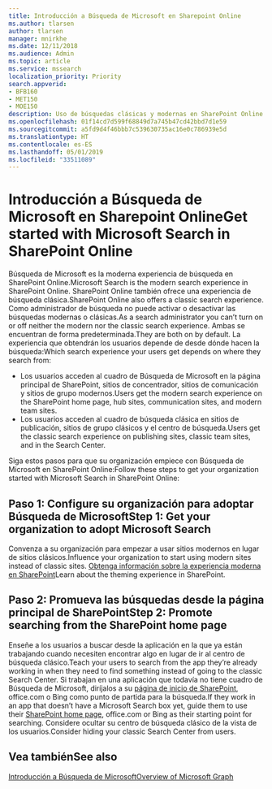 ```yaml
---
title: Introducción a Búsqueda de Microsoft en Sharepoint Online
ms.author: tlarsen
author: tlarsen
manager: mnirkhe
ms.date: 12/11/2018
ms.audience: Admin
ms.topic: article
ms.service: mssearch
localization_priority: Priority
search.appverid:
- BFB160
- MET150
- MOE150
description: Uso de búsquedas clásicas y modernas en SharePoint Online
ms.openlocfilehash: 01f14cd7d599f68849d7a745b47cd42bbd7d1e59
ms.sourcegitcommit: a5fd9d4f46bbb7c539630735ac16e0c786939e5d
ms.translationtype: HT
ms.contentlocale: es-ES
ms.lasthandoff: 05/01/2019
ms.locfileid: "33511089"
---
```

# <a name="get-started-with-microsoft-search-in-sharepoint-online"></a><span data-ttu-id="b565b-103">Introducción a Búsqueda de Microsoft en Sharepoint Online</span><span class="sxs-lookup"><span data-stu-id="b565b-103">Get started with Microsoft Search in SharePoint Online</span></span>

<span data-ttu-id="b565b-104">Búsqueda de Microsoft es la moderna experiencia de búsqueda en SharePoint Online.</span><span class="sxs-lookup"><span data-stu-id="b565b-104">Microsoft Search is the modern search experience in SharePoint Online.</span></span> <span data-ttu-id="b565b-105">SharePoint Online también ofrece una experiencia de búsqueda clásica.</span><span class="sxs-lookup"><span data-stu-id="b565b-105">SharePoint Online also offers a classic search experience.</span></span> <span data-ttu-id="b565b-106">Como administrador de búsqueda no puede activar o desactivar las búsquedas modernas o clásicas.</span><span class="sxs-lookup"><span data-stu-id="b565b-106">As a search administrator you can’t turn on or off neither the modern nor the classic search experience.</span></span> <span data-ttu-id="b565b-107">Ambas se encuentran de forma predeterminada.</span><span class="sxs-lookup"><span data-stu-id="b565b-107">They are both on by default.</span></span> <span data-ttu-id="b565b-108">La experiencia que obtendrán los usuarios depende de desde dónde hacen la búsqueda:</span><span class="sxs-lookup"><span data-stu-id="b565b-108">Which search experience your users get depends on where they search from:</span></span>

- <span data-ttu-id="b565b-109">Los usuarios acceden al cuadro de Búsqueda de Microsoft en la página principal de SharePoint, sitios de concentrador, sitios de comunicación y sitios de grupo modernos.</span><span class="sxs-lookup"><span data-stu-id="b565b-109">Users get the modern search experience on the SharePoint home page, hub sites, communication sites, and modern team sites.</span></span> 
- <span data-ttu-id="b565b-110">Los usuarios acceden al cuadro de búsqueda clásica en sitios de publicación, sitios de grupo clásicos y el centro de búsqueda.</span><span class="sxs-lookup"><span data-stu-id="b565b-110">Users get the classic search experience on publishing sites, classic team sites, and in the Search Center.</span></span>

<span data-ttu-id="b565b-111">Siga estos pasos para que su organización empiece con Búsqueda de Microsoft en SharePoint Online:</span><span class="sxs-lookup"><span data-stu-id="b565b-111">Follow these steps to get your organization started with Microsoft Search in SharePoint Online:</span></span> 
## <a name="step-1-get-your-organization-to-adopt-microsoft-search"></a><span data-ttu-id="b565b-112">Paso 1: Configure su organización para adoptar Búsqueda de Microsoft</span><span class="sxs-lookup"><span data-stu-id="b565b-112">Step 1: Get your organization to adopt Microsoft Search</span></span> 
<span data-ttu-id="b565b-113">Convenza a su organización para empezar a usar sitios modernos en lugar de sitios clásicos.</span><span class="sxs-lookup"><span data-stu-id="b565b-113">Influence your organization to start using modern sites instead of classic sites.</span></span> <span data-ttu-id="b565b-114">[Obtenga información sobre la experiencia moderna en SharePoint](https://support.office.com/article/SharePoint-classic-and-modern-experiences-5725c103-505d-4a6e-9350-300d3ec7d73f)</span><span class="sxs-lookup"><span data-stu-id="b565b-114">Learn about the theming experience in SharePoint.</span></span>
## <a name="step-2-promote-searching-from-the-sharepoint-home-page"></a><span data-ttu-id="b565b-115">Paso 2: Promueva las búsquedas desde la página principal de SharePoint</span><span class="sxs-lookup"><span data-stu-id="b565b-115">Step 2: Promote searching from the SharePoint home page</span></span> 
<span data-ttu-id="b565b-116">Enseñe a los usuarios a buscar desde la aplicación en la que ya están trabajando cuando necesiten encontrar algo en lugar de ir al centro de búsqueda clásico.</span><span class="sxs-lookup"><span data-stu-id="b565b-116">Teach your users to search from the app they’re already working in when they need to find something instead of going to the classic Search Center.</span></span> <span data-ttu-id="b565b-117">Si trabajan en una aplicación que todavía no tiene cuadro de Búsqueda de Microsoft, diríjalos a su [página de inicio de SharePoint](https://microsoft.sharepoint.com/_layouts/15/sharepoint.aspx), office.com o Bing como punto de partida para la búsqueda.</span><span class="sxs-lookup"><span data-stu-id="b565b-117">If they work in an app that doesn’t have a Microsoft Search box yet, guide them to use their [SharePoint home page](https://microsoft.sharepoint.com/_layouts/15/sharepoint.aspx), office.com or Bing as their starting point for searching.</span></span> <span data-ttu-id="b565b-118">Considere ocultar su centro de búsqueda clásico de la vista de los usuarios.</span><span class="sxs-lookup"><span data-stu-id="b565b-118">Consider hiding your classic Search Center from users.</span></span>

## <a name="see-also"></a><span data-ttu-id="b565b-119">Vea también</span><span class="sxs-lookup"><span data-stu-id="b565b-119">See also</span></span>
[<span data-ttu-id="b565b-120">Introducción a Búsqueda de Microsoft</span><span class="sxs-lookup"><span data-stu-id="b565b-120">Overview of Microsoft Graph</span></span>](overview-microsoft-search.md)